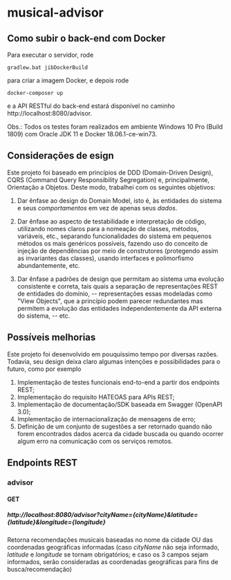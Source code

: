 # musical-advisor

## Como subir o back-end com Docker

Para executar o servidor, rode

```
gradlew.bat jibDockerBuild
```
para criar a imagem Docker, e depois rode

```
docker-composer up
```
e a API RESTful do back-end estará disponível no caminho http://localhost:8080/advisor.
  
Obs.: Todos os testes foram realizados em ambiente Windows 10 Pro (Build 1809) com Oracle JDK 11 e Docker 18.06.1-ce-win73.

## Considerações de esign

Este projeto foi baseado em princípios de DDD (Domain-Driven Design), CQRS (Command Query Responsibility Segregation) e, principalmente, Orientação a Objetos. Deste modo, trabalhei com os seguintes objetivos:

1. Dar ênfase ao design do Domain Model, isto é, às entidades do sistema e seus *comportamentos* em vez de apenas seus *dados*.

2. Dar ênfase ao aspecto de testabilidade e interpretação de código, utilizando nomes claros para a nomeação de classes, métodos, variáveis, etc., separando funcionalidades do sistema em pequenos métodos os mais genéricos possíveis, fazendo uso do conceito de injeção de dependências por meio de construtores (protegendo assim as invariantes das classes), usando interfaces e polimorfismo abundantemente, etc.

3. Dar ênfase a padrões de design que permitam ao sistema uma evolução consistente e correta, tais quais a separação de representações REST de entidades do domínio, -- representações essas modeladas como "View Objects", que a princípio podem parecer redundantes mas permitem a evolução das entidades independentemente da API externa do sistema, -- etc.

## Possíveis melhorias

Este projeto foi desenvolvido em pouquíssimo tempo por diversas razões. Todavia, seu design deixa claro algumas intenções e possibilidades para o futuro, como por exemplo

1. Implementação de testes funcionais end-to-end a partir dos endpoints REST;
2. Implementação do requisito HATEOAS para APIs REST;
3. Implementação de documentação/SDK baseada em Swagger (OpenAPI 3.0);
4. Implementação de internacionalização de mensagens de erro;
5. Definição de um conjunto de sugestões a ser retornado quando não forem encontrados dados acerca da cidade buscada ou quando ocorrer algum erro na comunicação com os serviços remotos.


## Endpoints REST

### advisor

#### GET
##### http://localhost:8080/advisor?cityName={cityName}&latitude={latitude}&longitude={longitude}

Retorna recomendações musicais baseadas no nome da cidade OU das coordenadas geográficas informadas (caso *cityName* não seja informado, *latitude* e *longitude* se tornam obrigatórios; e caso os 3 campos sejam informados, serão consideradas as coordenadas geográficas para fins de busca/recomendação)
